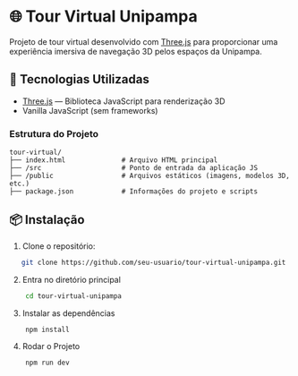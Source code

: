 # 🌐 Tour Virtual Unipampa

Projeto de tour virtual desenvolvido com  [Three.js](https://threejs.org/) para proporcionar uma experiência imersiva de navegação 3D pelos espaços da Unipampa.

## 🚀 Tecnologias Utilizadas
- [Three.js](https://threejs.org/) — Biblioteca JavaScript para renderização 3D
- Vanilla JavaScript (sem frameworks)

### Estrutura do Projeto

```
tour-virtual/
├── index.html              # Arquivo HTML principal
├── /src                    # Ponto de entrada da aplicação JS
├── /public                 # Arquivos estáticos (imagens, modelos 3D, etc.)
├── package.json            # Informações do projeto e scripts
```

## 📦 Instalação

1. Clone o repositório:

```bash
   git clone https://github.com/seu-usuario/tour-virtual-unipampa.git
```

2. Entra no diretório principal 
```bash
    cd tour-virtual-unipampa
```

3. Instalar as dependências

```bash
    npm install
```

4. Rodar o Projeto

```bash
    npm run dev
```